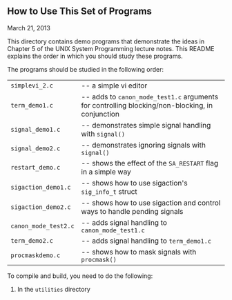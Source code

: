 ## How to Use This Set of Programs

March 21, 2013

This directory contains demo programs that demonstrate the ideas in
Chapter 5 of the UNIX System Programming lecture notes. This README explains
the order in which you should study these programs.

The programs should be studied in the following order:

|                  |                  |
|:-----------      |:---------------  |
|`simplevi_2.c`        | -- a simple vi editor |
|`term_demo1.c`       | -- adds to `canon_mode_test1.c` arguments for controlling blocking/non-blocking, in conjunction|
|`signal_demo1.c`      | -- demonstrates simple signal handling with `signal()`|
|`signal_demo2.c`      | -- demonstrates ignoring signals with `signal()`|
|`restart_demo.c`      | -- shows the effect of the `SA_RESTART` flag in a simple way|
|`sigaction_demo1.c`   | -- shows how to use sigaction's `sig_info_t` struct|
|`sigaction_demo2.c`   | -- shows how to use sigaction and control ways to handle pending signals|
|`canon_mode_test2.c` | -- adds signal handling to `canon_mode_test1.c`|
|`term_demo2.c`       | -- adds signal handling to `term_demo1.c`|
|`procmaskdemo.c`      | -- shows how to mask signals with `procmask()`|


To compile and build, you need to do the following:
1. In the `utilities` directory
